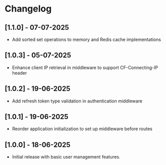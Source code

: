 # Changelog 

## [1.1.0] - 07-07-2025
- Add sorted set operations to memory and Redis cache implementations

## [1.0.3] - 05-07-2025
- Enhance client IP retrieval in middleware to support CF-Connecting-IP header

## [1.0.2] - 19-06-2025
- Add refresh token type validation in authentication middleware

## [1.0.1] - 19-06-2025
- Reorder application initialization to set up middleware before routes

## [1.0.0] - 18-06-2025
- Initial release with basic user management features.



